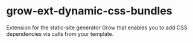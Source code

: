 # grow-ext-dynamic-css-bundles
Extension for the static-site generator Grow that enables you to add CSS dependencies via calls from your template.
